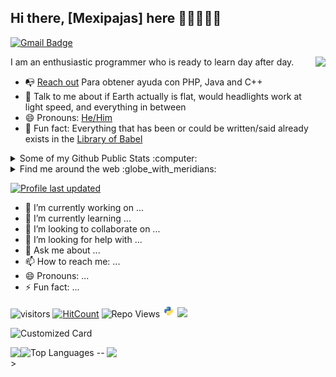 ## Hi there, [Mexipajas] here 👋🏼👨🏻‍💻

[![Gmail Badge](https://img.shields.io/badge/-indexdev@contact.me-c14438?style=flat&logo=Gmail&logoColor=white)](mailto:samujjwaal.dey@acuitybrands.com "Connect via Email")

<a href=""><img src="https://github.com/Indexqq/Indexqq/etc/perfil.png" align="right" height="275" /></a>

I am an enthusiastic programmer who is ready to learn day after day.

- 📭 [Reach out](#hi-there-Index-here) Para obtener ayuda con PHP, Java and C++
- 💬 Talk to me about if Earth actually is flat, would headlights work at light speed, and everything in between
- 😄 Pronouns: [He/Him](https://www.mypronouns.org/he-him)
- 👾 Fun fact: Everything that has been or could be written/said already exists in the [Library of Babel](https://libraryofbabel.info/)

<details>
  <summary>Some of my Github Public Stats :computer:</summary>

  [![My Github Stats](https://github-readme-stats.vercel.app/api?username=Indexqq&show_icons=true&title_color=fff&icon_color=79ff97&text_color=9f9f9f&bg_color=151515)](https://github.com/Indexqq)

  ![Profile Views](https://komarev.com/ghpvc/?username=samujjwaal&color=blue)
  ----
  
</details>

<details>
  <summary>Find me around the web :globe_with_meridians:</summary>
  
  <a href="https://samujjwaal.me/"><img src="https://github.com/Indexqq/etc/perfil.png" align="right" height="150" /></a>
  
[![YouTube Badge](https://img.shields.io/badge/-YouTube-FF0000?style=flat&logo=YouTube&logoColor=white)](https://www.youtube.com/Indexqq/playlists "My YouTube playlists")
----

</details>

[![Profile last updated](https://img.shields.io/github/last-commit/Indexqq/Indexqq/master?label=Last%20updated&style=flat)](https://github.com/Indexqq/Indexqq/commits)

- 🔭 I’m currently working on ...
- 🌱 I’m currently learning ...
- 👯 I’m looking to collaborate on ...
- 🤔 I’m looking for help with ...
- 💬 Ask me about ...
- 📫 How to reach me: ...
- 😄 Pronouns: ...
- ⚡ Fun fact: ...

![visitors](https://visitor-badge.glitch.me/badge?page_id=Indexqq.Indexqq)
[![HitCount](http://hits.dwyl.com/samujjwaal/samujjwaal.svg)](http://hits.dwyl.com/Indexqq/Indexqq)
![Repo Views](https://views.whatilearened.today/views/github/Indexqq/Indexqq.svg?cache=remove)
<img height="20" src="https://raw.githubusercontent.com/github/explore/80688e429a7d4ef2fca1e82350fe8e3517d3494d/topics/python/python.png">
<img height="20" src="https://raw.githubusercontent.com/github/explore/80688e429a7d4ef2fca1e82350fe8e3517d3494d/topics/scala/php.png">

![Customized Card](https://github-readme-stats.vercel.app/api/pin?username=samujjwaal&repo=UIC-search-engine&title_color=fff&icon_color=f9f9f9&text_color=9f9f9f&bg_color=151515)

<a href="https://github.com/anuraghazra/github-readme-stats">
  <img align="left" src="https://github-readme-stats.vercel.app/api?username=Indexqq&hide=stars,commits,prs,issues,contribs&show_icons=true&title_color=fff&icon_color=79ff97&text_color=9f9f9f&bg_color=151515" />
</a>
<a href="https://github.com/anuraghazra/convoychat">
  <img align="right" src="https://github-readme-stats.vercel.app/api/top-langs/?username=Indexqq" width="350"/>
</a>

![Top Languages](https://github-readme-stats.vercel.app/api/top-langs/?username=Indexqq)
-->

